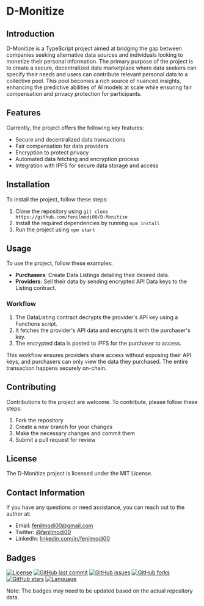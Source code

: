 # D-Monitize

## Introduction
D-Monitize is a TypeScript project aimed at bridging the gap between companies seeking alternative data sources and individuals looking to monetize their personal information. The primary purpose of the project is to create a secure, decentralized data marketplace where data seekers can specify their needs and users can contribute relevant personal data to a collective pool. This pool becomes a rich source of nuanced insights, enhancing the predictive abilities of AI models at scale while ensuring fair compensation and privacy protection for participants.

## Features
Currently, the project offers the following key features:

* Secure and decentralized data transactions
* Fair compensation for data providers
* Encryption to protect privacy
* Automated data fetching and encryption process
* Integration with IPFS for secure data storage and access

## Installation
To install the project, follow these steps:

1. Clone the repository using `git clone https://github.com/fenilmodi00/D-Monitize`
2. Install the required dependencies by running `npm install`
3. Run the project using `npm start`

## Usage
To use the project, follow these examples:

* **Purchasers**: Create Data Listings detailing their desired data.
* **Providers**: Sell their data by sending encrypted API Data keys to the Listing contract.

### Workflow
1. The DataListing contract decrypts the provider's API key using a Functions script.
2. It fetches the provider's API data and encrypts it with the purchaser's key.
3. The encrypted data is posted to IPFS for the purchaser to access.

This workflow ensures providers share access without exposing their API keys, and purchasers can only view the data they purchased. The entire transaction happens securely on-chain.

## Contributing
Contributions to the project are welcome. To contribute, please follow these steps:

1. Fork the repository
2. Create a new branch for your changes
3. Make the necessary changes and commit them
4. Submit a pull request for review

## License
The D-Monitize project is licensed under the MIT License.

## Contact Information
If you have any questions or need assistance, you can reach out to the author at:

* Email: [fenilmodi00@gmail.com](mailto:fenilmodi00@gmail.com)
* Twitter: [@fenilmodi00](https://twitter.com/fenilmodi00)
* LinkedIn: [linkedin.com/in/fenilmodi00](https://linkedin.com/in/fenilmodi00)

## Badges

[![License](https://img.shields.io/badge/License-MIT-yellow.svg)](https://opensource.org/licenses/MIT)
[![GitHub last commit](https://img.shields.io/github/last-commit/fenilmodi00/D-Monitize)](https://github.com/fenilmodi00/D-Monitize/commits)
[![GitHub issues](https://img.shields.io/github/issues/fenilmodi00/D-Monitize)](https://github.com/fenilmodi00/D-Monitize/issues)
[![GitHub forks](https://img.shields.io/github/forks/fenilmodi00/D-Monitize)](https://github.com/fenilmodi00/D-Monitize/network/members)
[![GitHub stars](https://img.shields.io/github/stars/fenilmodi00/D-Monitize)](https://github.com/fenilmodi00/D-Monitize/stargazers)
[![Language](https://img.shields.io/badge/Language-TypeScript-blue)](https://www.typescriptlang.org/)

Note: The badges may need to be updated based on the actual repository data.